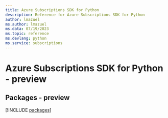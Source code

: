 ```yaml
---
title: Azure Subscriptions SDK for Python
description: Reference for Azure Subscriptions SDK for Python
author: lmazuel
ms.author: lmazuel
ms.data: 07/19/2023
ms.topic: reference
ms.devlang: python
ms.service: subscriptions
---
```

# Azure Subscriptions SDK for Python - preview
## Packages - preview
[!INCLUDE [packages](subscriptions-index.md)]